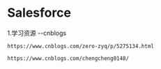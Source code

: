 # Salesforce
1.学习资源
 --cnblogs
    
    https://www.cnblogs.com/zero-zyq/p/5275134.html
    
    https://www.cnblogs.com/chengcheng0148/
